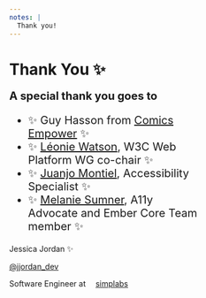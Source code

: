 ```yaml
---
notes: |
  Thank you!
---
```


# Thank You ✨  <!-- .element: style="color: #fff;" -->

<div class="block clearfix block--long covered no-img" style="font-size: 20px; width: 70%;">
  <strong>A special thank you goes to</strong>
  <ul>
    <li>✨ Guy Hasson from <a href="https://twitter.com/ComicsEmpower">Comics Empower</a> ✨</li>
    <li>✨ <a href="https://twitter.com/LeonieWatson">Léonie Watson</a>, W3C Web Platform WG co-chair ✨</li>
    <li>✨ <a href="https://twitter.com/kastwey">Juanjo Montiel</a>, Accessibility Specialist ✨</li>
    <li>✨ <a href="https://twitter.com/melaniersumner">Melanie Sumner</a>, A11y Advocate and Ember Core Team member ✨</li>
  </ul>
</div>

<footer class="clearfix bottom title-footer">
  <div class="right bottom block block--medium covered no-img">
    <div class="fs-x-small">
       <p class="fs-small">Jessica Jordan ✨</p>
       <p><a class="twitter-title logo-title" href="https://twitter.com/jjordan_dev">@jjordan_dev</a></p>
       <p>Software Engineer at <span style="margin-right: 1em"></span>
       <a class="job-title logo-title" href="https://simplabs.com">simplabs</a></p>
    </div>
  </div>
</footer>

<!-- .slide: data-background-image="/assets/images/bubbles.gif" -->
